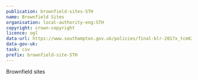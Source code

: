 ```yaml
---
publication: brownfield-sites-STH
name: Brownfield Sites
organisation: local-authority-eng:STH
copyright: crown-copyright
licence: ogl
data-url: https://www.southampton.gov.uk/policies/final-blr-2017x_tcm63-397444.csv
data-gov-uk: 
task: csv
prefix: brownfield-site-STH
---
```


Brownfield sites

